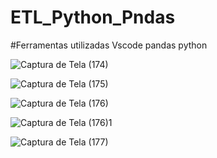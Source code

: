 # ETL_Python_Pndas

#Ferramentas utilizadas 
Vscode 
pandas 
python

![Captura de Tela (174)](https://github.com/juceliocoelho2022/ETL_Python_Pndas/assets/104524218/2f2a9741-360f-42c5-a992-dd82477a8360)

![Captura de Tela (175)](https://github.com/juceliocoelho2022/ETL_Python_Pndas/assets/104524218/19c46ab0-6673-439b-a1d8-d1fe3d2714c8)

![Captura de Tela (176)](https://github.com/juceliocoelho2022/ETL_Python_Pndas/assets/104524218/1968d211-da01-494b-a699-a6429c5841b8)


![Captura de Tela (176)1](https://github.com/juceliocoelho2022/ETL_Python_Pndas/assets/104524218/5c883709-60dc-4dc4-aa72-029a0066107a)

![Captura de Tela (177)](https://github.com/juceliocoelho2022/ETL_Python_Pndas/assets/104524218/4c44579d-0d1f-4b3a-aab1-5f3fdb24dd50)

